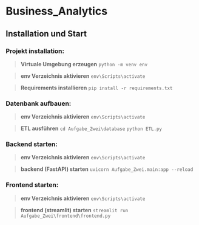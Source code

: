 # Business_Analytics

## Installation und Start
### Projekt installation:
> **Virtuale Umgebung erzeugen**
``` python -m venv env ```

> **env Verzeichnis aktivieren**
``` env\Scripts\activate ```

> **Requirements installieren**
``` pip install -r requirements.txt ```

### Datenbank aufbauen:
> **env Verzeichnis aktivieren**
``` env\Scripts\activate ```

> **ETL ausführen**
``` cd Aufgabe_Zwei\database ``` 
``` python ETL.py ```

### Backend starten:
> **env Verzeichnis aktivieren**
``` env\Scripts\activate ```

> **backend (FastAPI) starten** 
``` uvicorn Aufgabe_Zwei.main:app --reload ```

### Frontend starten:
> **env Verzeichnis aktivieren**
``` env\Scripts\activate ```

> **frontend (streamlit) starten**
``` streamlit run Aufgabe_Zwei\frontend\frontend.py ```


